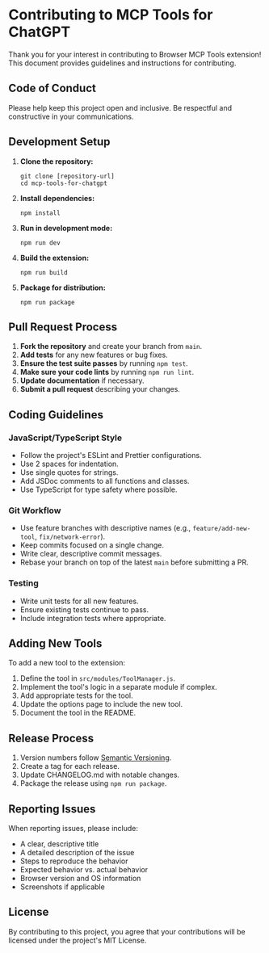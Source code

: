 # Contributing to MCP Tools for ChatGPT

Thank you for your interest in contributing to Browser MCP Tools extension! This document provides guidelines and instructions for contributing.

## Code of Conduct

Please help keep this project open and inclusive. Be respectful and constructive in your communications.

## Development Setup

1. **Clone the repository:**
   ```
   git clone [repository-url]
   cd mcp-tools-for-chatgpt
   ```

2. **Install dependencies:**
   ```
   npm install
   ```

3. **Run in development mode:**
   ```
   npm run dev
   ```

4. **Build the extension:**
   ```
   npm run build
   ```

5. **Package for distribution:**
   ```
   npm run package
   ```

## Pull Request Process

1. **Fork the repository** and create your branch from `main`.
2. **Add tests** for any new features or bug fixes.
3. **Ensure the test suite passes** by running `npm test`.
4. **Make sure your code lints** by running `npm run lint`.
5. **Update documentation** if necessary.
6. **Submit a pull request** describing your changes.

## Coding Guidelines

### JavaScript/TypeScript Style

- Follow the project's ESLint and Prettier configurations.
- Use 2 spaces for indentation.
- Use single quotes for strings.
- Add JSDoc comments to all functions and classes.
- Use TypeScript for type safety where possible.

### Git Workflow

- Use feature branches with descriptive names (e.g., `feature/add-new-tool`, `fix/network-error`).
- Keep commits focused on a single change.
- Write clear, descriptive commit messages.
- Rebase your branch on top of the latest `main` before submitting a PR.

### Testing

- Write unit tests for all new features.
- Ensure existing tests continue to pass.
- Include integration tests where appropriate.

## Adding New Tools

To add a new tool to the extension:

1. Define the tool in `src/modules/ToolManager.js`.
2. Implement the tool's logic in a separate module if complex.
3. Add appropriate tests for the tool.
4. Update the options page to include the new tool.
5. Document the tool in the README.

## Release Process

1. Version numbers follow [Semantic Versioning](https://semver.org/).
2. Create a tag for each release.
3. Update CHANGELOG.md with notable changes.
4. Package the release using `npm run package`.

## Reporting Issues

When reporting issues, please include:

- A clear, descriptive title
- A detailed description of the issue
- Steps to reproduce the behavior
- Expected behavior vs. actual behavior
- Browser version and OS information
- Screenshots if applicable

## License

By contributing to this project, you agree that your contributions will be licensed under the project's MIT License. 